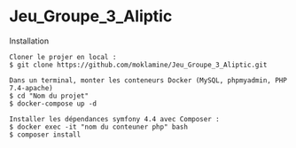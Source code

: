 # Jeu_Groupe_3_Aliptic

Installation

    Cloner le projer en local :
    $ git clone https://github.com/moklamine/Jeu_Groupe_3_Aliptic.git
    
    Dans un terminal, monter les conteneurs Docker (MySQL, phpmyadmin, PHP 7.4-apache) 
    $ cd "Nom du projet"
    $ docker-compose up -d    
    
    Installer les dépendances symfony 4.4 avec Composer :
    $ docker exec -it "nom du conteuner php" bash
    $ composer install
    
